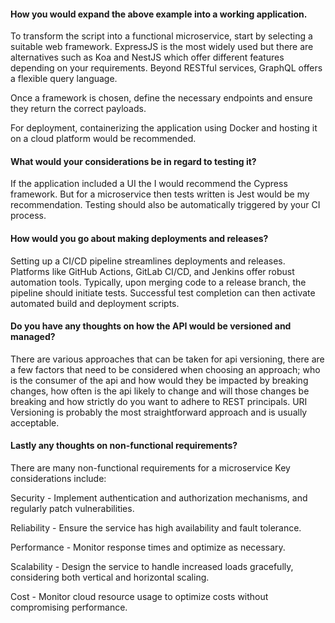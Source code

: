 #### How you would expand the above example into a working application.

To transform the script into a functional microservice, start by selecting a suitable web framework. ExpressJS is the most widely used but there are alternatives such as Koa and NestJS which offer different features depending on your requirements. Beyond RESTful services, GraphQL offers a flexible query language. 

Once a framework is chosen, define the necessary endpoints and ensure they return the correct payloads. 

For deployment, containerizing the application using Docker and hosting it on a cloud platform would be recommended.

#### What would your considerations be in regard to testing it?

If the application included a UI the I would recommend the Cypress framework. But for a microservice then tests written is Jest would be my recommendation. Testing should also be automatically triggered by your CI process.

#### How would you go about making deployments and releases?

Setting up a CI/CD pipeline streamlines deployments and releases. Platforms like GitHub Actions, GitLab CI/CD, and Jenkins offer robust automation tools. Typically, upon merging code to a release branch, the pipeline should initiate tests. Successful test completion can then activate automated build and deployment scripts.

#### Do you have any thoughts on how the API would be versioned and managed?

There are various approaches that can be taken for api versioning, there are a few factors that need to be considered when choosing an approach; who is the consumer of the api and how would they be impacted by breaking changes, how often is the api likely to change and will those changes be breaking and how strictly do you want to adhere to REST principals. URI Versioning is probably the most straightforward approach and is usually acceptable. 

#### Lastly any thoughts on non-functional requirements?

There are many non-functional requirements for a microservice Key considerations include: 

Security - Implement authentication and authorization mechanisms, and regularly patch vulnerabilities.

Reliability - Ensure the service has high availability and fault tolerance.

Performance - Monitor response times and optimize as necessary.

Scalability - Design the service to handle increased loads gracefully, considering both vertical and horizontal scaling.

Cost - Monitor cloud resource usage to optimize costs without compromising performance.
